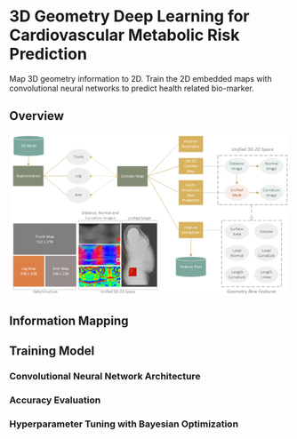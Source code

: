 # 3D Geometry Deep Learning for Cardiovascular Metabolic Risk Prediction
Map 3D geometry information to 2D. Train the 2D embedded maps with convolutional neural networks to predict health related bio-marker.  

## Overview

<p align="center">
<img width="600" src= demo/3D_Shape_Embedding.png>
</p>

## Information Mapping

## Training Model
### Convolutional Neural Network Architecture

### Accuracy Evaluation

### Hyperparameter Tuning with Bayesian Optimization

